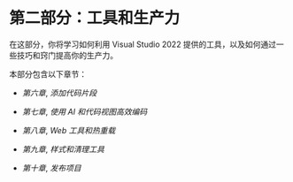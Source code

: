# 第二部分：工具和生产力

在这部分，你将学习如何利用 Visual Studio 2022 提供的工具，以及如何通过一些技巧和窍门提高你的生产力。

本部分包含以下章节：

+   *第六章*, *添加代码片段*

+   *第七章*, *使用 AI 和代码视图高效编码*

+   *第八章*, *Web 工具和热重载*

+   *第九章*, *样式和清理工具*

+   *第十章*, *发布项目*
